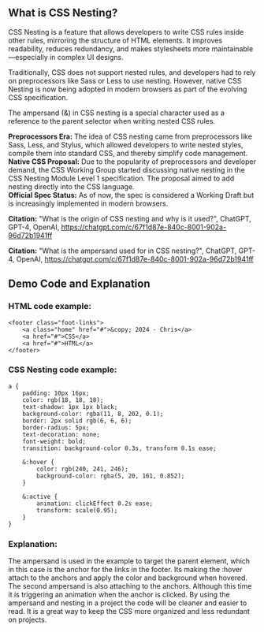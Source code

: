 ## What is CSS Nesting?

CSS Nesting is a feature that allows developers to write CSS rules inside other rules, mirroring the structure of HTML elements. It improves readability, reduces redundancy, and makes stylesheets more maintainable—especially in complex UI designs.

  

Traditionally, CSS does not support nested rules, and developers had to rely on preprocessors like Sass or Less to use nesting. However, native CSS Nesting is now being adopted in modern browsers as part of the evolving CSS specification.

  

The ampersand (&) in CSS nesting is a special character used as a reference to the parent selector when writing nested CSS rules.

  

**Preprocessors Era:** The idea of CSS nesting came from preprocessors like Sass, Less, and Stylus, which allowed developers to write nested styles, compile them into standard CSS, and thereby simplify code management.  
**Native CSS Proposal:** Due to the popularity of preprocessors and developer demand, the CSS Working Group started discussing native nesting in the CSS Nesting Module Level 1 specification. The proposal aimed to add nesting directly into the CSS language.  
**Official Spec Status:** As of now, the spec is considered a Working Draft but is increasingly implemented in modern browsers.

  

**Citation:** "What is the origin of CSS nesting and why is it used?", ChatGPT, GPT-4, OpenAI, https://chatgpt.com/c/67f1d87e-840c-8001-902a-96d72b1941ff

  

**Citation:** "What is the ampersand used for in CSS nesting?", ChatGPT, GPT-4, OpenAI, https://chatgpt.com/c/67f1d87e-840c-8001-902a-96d72b1941ff

## Demo Code and Explanation

<div class="demo-container">

### HTML code example:

    
    <footer class="foot-links">
        <a class="home" href="#">&copy; 2024 - Chris</a>
        <a href="#">CSS</a>
        <a href="#">HTML</a>
    </footer>
                            

  
  

### CSS Nesting code example:

    
    a {
        padding: 10px 16px;
        color: rgb(18, 18, 18);
        text-shadow: 1px 1px black;
        background-color: rgba(11, 8, 202, 0.1);
        border: 2px solid rgb(6, 6, 6);
        border-radius: 5px;
        text-decoration: none;
        font-weight: bold;
        transition: background-color 0.3s, transform 0.1s ease;

        &:hover {
            color: rgb(240, 241, 246);
            background-color: rgba(5, 20, 161, 0.852);
        }

        &:active {
            animation: clickEffect 0.2s ease;
            transform: scale(0.95);
        }
    }

</div>                           

### Explanation:

The ampersand is used in the example to target the parent element, which in this case is the anchor for the links in the footer. Its making the :hover attach to the anchors and apply the color and background when hovered. The second ampersand is also attaching to the anchors. Although this time it is triggering an animation when the anchor is clicked. By using the ampersand and nesting in a project the code will be cleaner and easier to read. It is a great way to keep the CSS more organized and less redundant on projects.